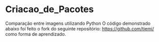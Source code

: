 # Criacao_de_Pacotes
Comparação entre imagens utilizando Python
O código demonstrado abaixo foi feito o fork do seguinte repositório: https://github.com/tiemi/ como forma de aprendizado.
